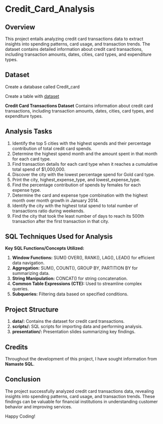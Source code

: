 # Credit_Card_Analysis

## Overview

This project entails analyzing credit card transactions data to extract insights into spending patterns, card usage, and transaction trends. The dataset contains detailed information about credit card transactions, including transaction amounts, dates, cities, card types, and expenditure types.

## Dataset

Create a database called Credit_card

Create a table with [dataset](https://github.com/Tamil-Selvan-R/Credit_Card_Analysis/tree/main/Dataset)


**Credit Card Transactions Dataset**
        Contains information about credit card transactions, including transaction amounts, dates, cities, card types, and expenditure types.

 
 ## Analysis Tasks 
   1. Identify the top 5 cities with the highest spends and their percentage contribution of total credit card spends.
   2. Determine the highest spend month and the amount spent in that month for each card type.
   3. Find transaction details for each card type when it reaches a cumulative total spend of $1,000,000.
   4. Discover the city with the lowest percentage spend for Gold card type.
   5. Print the city, highest_expense_type, and lowest_expense_type.
   6. Find the percentage contribution of spends by females for each expense type.
   7. Determine the card and expense type combination with the highest month over month growth in January 2014.
   8. Identify the city with the highest total spend to total number of transactions ratio during weekends.
   9. Find the city that took the least number of days to reach its 500th transaction after the first transaction in that city.

## SQL Techniques Used for Analysis

**Key SQL Functions/Concepts Utilized:**

 1.  **Window Functions:** SUM() OVER(), RANK(), LAG(), LEAD() for efficient data navigation.
 2.  **Aggregation:** SUM(), COUNT(), GROUP BY, PARTITION BY for summarizing data.
 3.  **String Manipulation:** CONCAT() for string concatenation.
 4.  **Common Table Expressions (CTE):** Used to streamline complex queries.
 5.  **Subqueries:** Filtering data based on specified conditions.

## Project Structure 

   1. **data/:** Contains the dataset for credit card transactions.
   2. **scripts/:** SQL scripts for importing data and performing analysis.
   3. **presentation/:** Presentation slides summarizing key findings.

## Credits

Throughout the development of this project, I have sought information from **Namaste SQL**.

## Conclusion

The project successfully analyzed credit card transactions data, revealing insights into spending patterns, card usage, and transaction trends. These findings can be valuable for financial institutions in understanding customer behavior and improving services.

Happy Coding!
